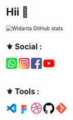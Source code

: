 # Hii 👋

![Widanta GitHub stats](https://github-readme-stats.vercel.app/api?username=Widanta&show_icons=true&theme=dracula)


## :fleur_de_lis: Social :
<!-- sosial  -->
[<img src="img/whatsapp.png" alt="wa" width="30px">](https://wa.me/+6287784793721)
[<img src="img/instagram.png" alt="ig" width="30px">](https://www.instagram.com/widantaa_/)
[<img src="img/facebook.png" alt="fb" width="30px">](https://www.facebook.com/imade.widanta.5)
[<img src="img/youtube.png" alt="yt" width="30px">](https://www.youtube.com/channel/UCT-EcPYl-tJ9elP_RKibUNg/featured?view_as=subscriber)
<br><br>
## :fleur_de_lis: Tools :
<!-- tools -->
[<img src="img/vscode.png" alt="vscode" width="30px">](https://code.visualstudio.com/)
[<img src="img/figma.png" alt="figma" width="30px">](https://www.figma.com/files/user/910320163750261855?fuid=910320163750261855)
[<img src="img/dribbble.png" alt="dribble" width="30px">](https://dribbble.com/Widanta)
[<img src="img/github.png" alt="github" width="30px">](https://github.com/Widanta)
<img src="img/git.png" alt="git" width="30px">




<!--
**Widanta/Widanta** is a ✨ _special_ ✨ repository because its `README.md` (this file) appears on your GitHub profile.

Here are some ideas to get you started:

- 🔭 I’m currently working on ...
- 🌱 I’m currently learning ...
- 👯 I’m looking to collaborate on ...
- 🤔 I’m looking for help with ...
- 💬 Ask me about ...
- 📫 How to reach me: ...
- 😄 Pronouns: ...
- ⚡ Fun fact: ...
👋

Sumber :
https://www.flaticon.com/
https://www.freepik.com/
-->
